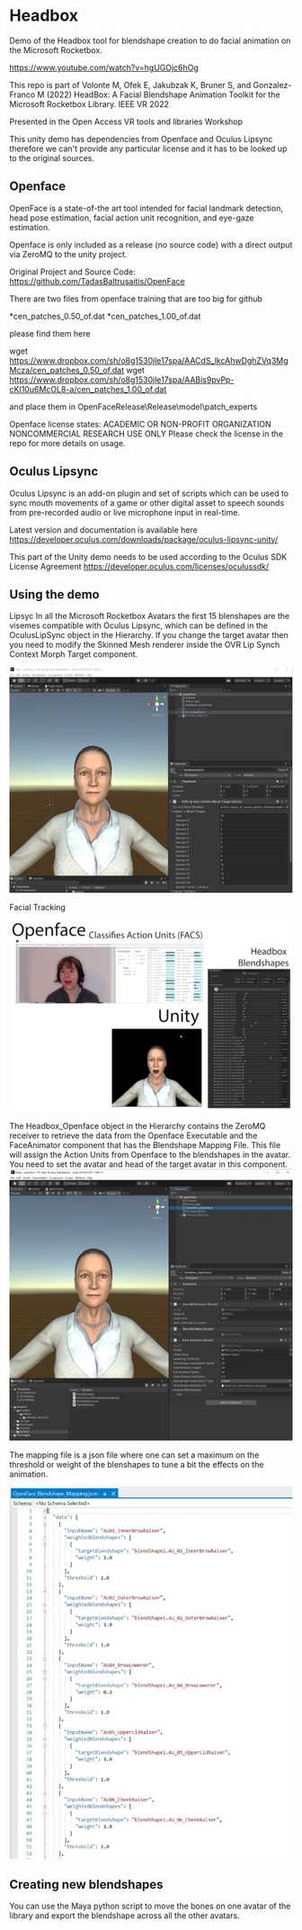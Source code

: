 # Headbox
Demo of the Headbox tool for blendshape creation to do facial animation on the Microsoft Rocketbox.

https://www.youtube.com/watch?v=hgUGOjc6hOg

This repo is part of 
Volonte M, Ofek E, Jakubzak K, Bruner S, and Gonzalez-Franco M (2022) HeadBox: A Facial Blendshape Animation Toolkit for the Microsoft Rocketbox Library. IEEE VR 2022

Presented in the Open Access VR tools and libraries Workshop

This unity demo has dependencies from Openface and Oculus Lipsync therefore we can't provide any particular license and it has to be looked up to the original sources.

## Openface
OpenFace is a state-of-the art tool intended for facial landmark detection, head pose estimation, facial action unit recognition, and eye-gaze estimation.

Openface is only included as a release (no source code) with a direct output via ZeroMQ to the unity project.

Original Project and Source Code:
https://github.com/TadasBaltrusaitis/OpenFace

There are two files from openface training that are too big for github

*cen_patches_0.50_of.dat
*cen_patches_1.00_of.dat

please find them here

wget https://www.dropbox.com/sh/o8g1530jle17spa/AACdS_lkcAhwDghZVq3MgMcza/cen_patches_0.50_of.dat
wget https://www.dropbox.com/sh/o8g1530jle17spa/AABis9pvPp-cKI10u6McOL8-a/cen_patches_1.00_of.dat

and place them in OpenFaceRelease\Release\model\patch_experts


Openface license states: ACADEMIC OR NON-PROFIT ORGANIZATION NONCOMMERCIAL RESEARCH USE ONLY
Please check the license in the repo for more details on usage.


## Oculus Lipsync

Oculus Lipsync is an add-on plugin and set of scripts which can be used to sync mouth movements of a game or other digital asset to speech sounds from pre-recorded audio or live microphone input in real-time.

Latest version and documentation is available here
https://developer.oculus.com/downloads/package/oculus-lipsync-unity/

This part of the Unity demo needs to be used according to the Oculus SDK License Agreement https://developer.oculus.com/licenses/oculussdk/


## Using the demo

Lipsyc
In all the Microsoft Rocketbox Avatars the first 15 blenshapes are the visemes compatible with Oculus Lipsync, which can be defined in the OculusLipSync object in the Hierarchy.
If you change the target avatar then you need to modify the Skinned Mesh renderer inside the OVR Lip Synch Context Morph Target component.
 
<img src="/Documentation/OculusLipsync.JPG" alt="Blendshape mapping file" title="Blendshape mapping file"/>

Facial Tracking 

<img src="/Documentation/F31594C2-4BB4-49B4-8738-D95C5780EB5B.jpeg" alt="Blendshape mapping file" title="Blendshape mapping file"/>

The Headbox_Openface object in the Hierarchy contains the ZeroMQ receiver to retrieve the data from the Openface Executable and the FaceAnimator component that has the Blendshape Mapping File. This file will assign the Action Units from Openface to the blendshapes in the avatar. You need to set the avatar and head of the target avatar in this component.
<img src="/Documentation/openface.JPG" alt="Blendshape mapping file" title="Blendshape mapping file"/>


The mapping file is a json file where one can set a maximum on the threshold or weight of the blenshapes to tune a bit the effects on the animation.
 
<img src="/Documentation/mapping.JPG" alt="Blendshape mapping file" title="Blendshape mapping file"/>

## Creating new blendshapes
You can use the Maya python script to move the bones on one avatar of the library and export the blendshape across all the other avatars.
